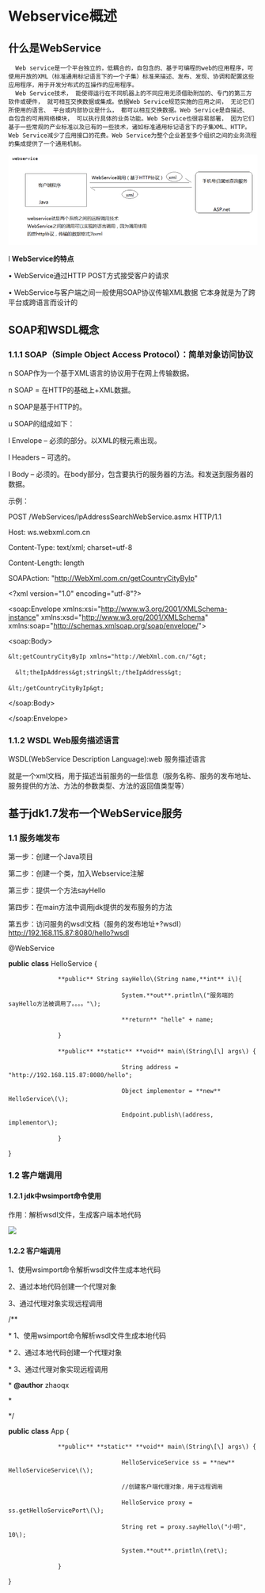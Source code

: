 # Webservice概述

## 什么是WebService 

      Web service是一个平台独立的，低耦合的，自包含的、基于可编程的web的应用程序，可使用开放的XML（标准通用标记语言下的一个子集）标准来描述、发布、发现、协调和配置这些应用程序，用于开发分布式的互操作的应用程序。  
      Web Service技术， 能使得运行在不同机器上的不同应用无须借助附加的、专门的第三方软件或硬件， 就可相互交换数据或集成。依据Web Service规范实施的应用之间， 无论它们所使用的语言、 平台或内部协议是什么， 都可以相互交换数据。Web Service是自描述、 自包含的可用网络模块， 可以执行具体的业务功能。Web Service也很容易部署， 因为它们基于一些常规的产业标准以及已有的一些技术，诸如标准通用标记语言下的子集XML、HTTP。Web Service减少了应用接口的花费。Web Service为整个企业甚至多个组织之间的业务流程的集成提供了一个通用机制。

![](../../.gitbook/assets/image%20%2893%29.png)

l  **WebService的特点**

•    WebService通过HTTP POST方式接受客户的请求

•    WebService与客户端之间一般使用SOAP协议传输XML数据 它本身就是为了跨平台或跨语言而设计的



## SOAP和WSDL概念

### 1.1.1  SOAP（Simple Object Access Protocol）：简单对象访问协议

n  SOAP作为一个基于XML语言的协议用于在网上传输数据。

n  SOAP = 在HTTP的基础上+XML数据。

n  SOAP是基于HTTP的。

u  SOAP的组成如下：

l  Envelope – 必须的部分。以XML的根元素出现。

l  Headers – 可选的。

l  Body – 必须的。在body部分，包含要执行的服务器的方法。和发送到服务器的数据。

示例：

POST /WebServices/IpAddressSearchWebService.asmx HTTP/1.1

Host: ws.webxml.com.cn

Content-Type: text/xml; charset=utf-8

Content-Length: length

SOAPAction: "http://WebXml.com.cn/getCountryCityByIp"

&lt;?xml version="1.0" encoding="utf-8"?&gt;

&lt;soap:Envelope xmlns:xsi="http://www.w3.org/2001/XMLSchema-instance" xmlns:xsd="http://www.w3.org/2001/XMLSchema" xmlns:soap="http://schemas.xmlsoap.org/soap/envelope/"&gt;

  &lt;soap:Body&gt;

    &lt;getCountryCityByIp xmlns="http://WebXml.com.cn/"&gt;

      &lt;theIpAddress&gt;string&lt;/theIpAddress&gt;

    &lt;/getCountryCityByIp&gt;

  &lt;/soap:Body&gt;

&lt;/soap:Envelope&gt;

### 1.1.2  WSDL Web服务描述语言

WSDL\(WebService Description Language\):web 服务描述语言

就是一个xml文档，用于描述当前服务的一些信息（服务名称、服务的发布地址、服务提供的方法、方法的参数类型、方法的返回值类型等）





## 基于jdk1.7发布一个WebService服务

### 1.1   服务端发布

第一步：创建一个Java项目

第二步：创建一个类，加入Webservice注解

第三步：提供一个方法sayHello

第四步：在main方法中调用jdk提供的发布服务的方法

第五步：访问服务的wsdl文档（服务的发布地址+?wsdl）http://192.168.115.87:8080/hello?wsdl

@WebService

**public** **class** HelloService {

                  **public** String sayHello\(String name,**int** i\){

                                    System.**out**.println\("服务端的sayHello方法被调用了。。。。"\);

                                    **return** "helle" + name;

                  }

                  **public** **static** **void** main\(String\[\] args\) {

                                    String address = "http://192.168.115.87:8080/hello";

                                    Object implementor = **new** HelloService\(\);

                                    Endpoint.publish\(address, implementor\);

                  }

}

### 1.2   客户端调用

#### 1.2.1  jdk中wsimport命令使用

作用：解析wsdl文件，生成客户端本地代码

![](file:////Users/wupan/Library/Group%20Containers/UBF8T346G9.Office/TemporaryItems/msohtmlclip/clip_image002.jpg)

#### 1.2.2  客户端调用

 1、使用wsimport命令解析wsdl文件生成本地代码

 2、通过本地代码创建一个代理对象

 3、通过代理对象实现远程调用

/\*\*

 \* 1、使用wsimport命令解析wsdl文件生成本地代码

 \* 2、通过本地代码创建一个代理对象

 \* 3、通过代理对象实现远程调用

 \* **@author** zhaoqx

 \*

 \*/

**public** **class** App {

                  **public** **static** **void** main\(String\[\] args\) {

                                    HelloServiceService ss = **new** HelloServiceService\(\);

                                    //创建客户端代理对象，用于远程调用

                                    HelloService proxy = ss.getHelloServicePort\(\);

                                    String ret = proxy.sayHello\("小明", 10\);

                                    System.**out**.println\(ret\);

                  }

}

